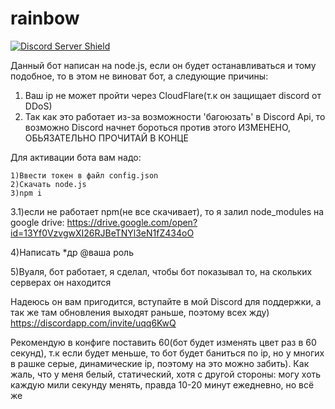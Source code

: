 # rainbow
</a>
    <a href="https://discord.gg/UCUBU2z">
      <img src="https://discordapp.com/api/guilds/616697847261298688/embed.png" alt="Discord Server Shield"/>
  </a>

Данный бот написан на node.js, если он будет останавливаться и тому подобное, то в этом не виноват бот, а следующие причины:
1) Ваш ip не может пройти через CloudFlare(т.к он защищает discord от DDoS)
2) Так как это работает из-за возможности 'багоюзать' в Discord Api, то возможно Discord начнет бороться против этого
ИЗМЕНЕНО, ОБЬЯЗАТЕЛЬНО ПРОЧИТАЙ В КОНЦЕ

Для активации бота вам надо:
```cd
1)Ввести токен в файл config.json
2)Скачать node.js
3)npm i
```
3.1)если не работает npm(не все скачивает), то я залил node_modules на google drive:
https://drive.google.com/open?id=13Yf0VzvgwXI26RJBeTNYl3eN1fZ434oO

4)Написать *др @ваша роль

5)Вуаля, бот работает, я сделал, чтобы бот показывал то, на скольких серверах он находится

Надеюсь он вам пригодится, вступайте в мой Discord для поддержки, а так же там обновления выходят раньше, поэтому всех жду)
https://discordapp.com/invite/uqq6KwQ

Рекомендую в конфиге поставить 60(бот будет изменять цвет раз в 60 секунд), т.к если будет меньше, то бот будет баниться по ip, но у многих в рашке серые, динамические ip, поэтому на это можно забить). Как жаль, что у меня белый, статический, хотя с другой стороны: могу хоть каждую мили секунду менять, правда 10-20 минут ежедневно, но всё же
